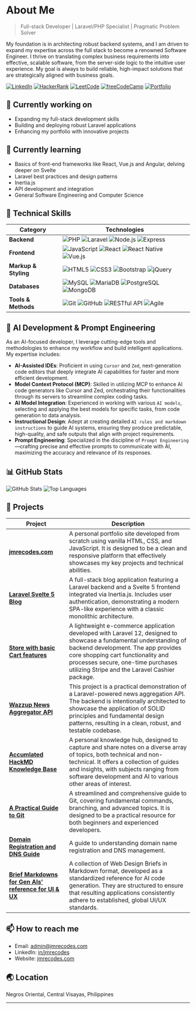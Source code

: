 # About Me

> Full-stack Developer | Laravel/PHP Specialist | Pragmatic Problem Solver

My foundation is in architecting robust backend systems, and I am driven to expand my expertise across the full stack to become a renowned Software Engineer. I thrive on translating complex business requirements into effective, scalable software, from the server-side logic to the intuitive user experience. My goal is always to build reliable, high-impact solutions that are strategically aligned with business goals.

[![LinkedIn](https://img.shields.io/badge/-LinkedIn-0A66C2?style=flat-square&logo=linkedin&logoColor=white)](https://www.linkedin.com/in/jmrecodes)
[![HackerRank](https://img.shields.io/badge/-HackerRank-00EA64?style=flat-square&logo=hackerrank&logoColor=white)](https://www.hackerrank.com/profile/jmrecodes)
[![LeetCode](https://img.shields.io/badge/-LeetCode-FFA116?style=flat-square&logo=leetcode&logoColor=white)](https://leetcode.com/u/jmrecodes)
[![freeCodeCamp](https://img.shields.io/badge/-freeCodeCamp-0A0A23?style=flat-square&logo=freecodecamp&logoColor=white)](https://www.freecodecamp.org/jmrecodes)
[![Portfolio](https://img.shields.io/badge/-Portfolio-4285F4?style=flat-square&logo=google-chrome&logoColor=white)](https://jmrecodes.com)

## 🔭 Currently working on

- Expanding my full-stack development skills
- Building and deploying robust Laravel applications
- Enhancing my portfolio with innovative projects

## 🌱 Currently learning

- Basics of front-end frameworks like React, Vue.js and Angular, delving deeper on Svelte
- Laravel best practices and design patterns
- Inertia.js
- API development and integration
- General Software Engineering and Computer Science

## 💼 Technical Skills

| Category | Technologies |
| -------- | ------------ |
| **Backend** | ![PHP](https://img.shields.io/badge/-PHP-777BB4?style=flat-square&logo=php&logoColor=white) ![Laravel](https://img.shields.io/badge/-Laravel-FF2D20?style=flat-square&logo=laravel&logoColor=white) ![Node.js](https://img.shields.io/badge/-Node.js-339933?style=flat-square&logo=nodedotjs&logoColor=white) ![Express](https://img.shields.io/badge/-Express-000000?style=flat-square&logo=express&logoColor=white) |
| **Frontend** | ![JavaScript](https://img.shields.io/badge/-JavaScript-F7DF1E?style=flat-square&logo=javascript&logoColor=black) ![React](https://img.shields.io/badge/-React-61DAFB?style=flat-square&logo=react&logoColor=black) ![React Native](https://img.shields.io/badge/-React%20Native-61DAFB?style=flat-square&logo=react&logoColor=black) ![Vue.js](https://img.shields.io/badge/-Vue.js-4FC08D?style=flat-square&logo=vuedotjs&logoColor=white) |
| **Markup & Styling** | ![HTML5](https://img.shields.io/badge/-HTML5-E34F26?style=flat-square&logo=html5&logoColor=white) ![CSS3](https://img.shields.io/badge/-CSS3-1572B6?style=flat-square&logo=css3&logoColor=white) ![Bootstrap](https://img.shields.io/badge/-Bootstrap-7952B3?style=flat-square&logo=bootstrap&logoColor=white) ![jQuery](https://img.shields.io/badge/-jQuery-0769AD?style=flat-square&logo=jquery&logoColor=white) |
| **Databases** | ![MySQL](https://img.shields.io/badge/-MySQL-4479A1?style=flat-square&logo=mysql&logoColor=white) ![MariaDB](https://img.shields.io/badge/-MariaDB-003545?style=flat-square&logo=mariadb&logoColor=white) ![PostgreSQL](https://img.shields.io/badge/-PostgreSQL-4169E1?style=flat-square&logo=postgresql&logoColor=white) ![MongoDB](https://img.shields.io/badge/-MongoDB-47A248?style=flat-square&logo=mongodb&logoColor=white) |
| **Tools & Methods** | ![Git](https://img.shields.io/badge/-Git-F05032?style=flat-square&logo=git&logoColor=white) ![GitHub](https://img.shields.io/badge/-GitHub-181717?style=flat-square&logo=github&logoColor=white) ![RESTful API](https://img.shields.io/badge/-RESTful%20API-009688?style=flat-square&logo=fastapi&logoColor=white) ![Agile](https://img.shields.io/badge/-Agile-0052CC?style=flat-square&logo=trello&logoColor=white) |

## 🤖 AI Development & Prompt Engineering

As an AI-focused developer, I leverage cutting-edge tools and methodologies to enhance my workflow and build intelligent applications. My expertise includes:

- **AI-Assisted IDEs**: Proficient in using `Cursor` and `Zed`, next-generation code editors that deeply integrate AI capabilities for faster and more efficient development.
- **Model Context Protocol (MCP)**: Skilled in utilizing MCP to enhance AI code generators like Cursor and Zed, orchestrating their functionalities through its servers to streamline complex coding tasks.
- **AI Model Integration**: Experienced in working with various `AI models`, selecting and applying the best models for specific tasks, from code generation to data analysis.
- **Instructional Design**: Adept at creating detailed `AI rules and markdown instructions` to guide AI systems, ensuring they produce predictable, high-quality, and safe outputs that align with project requirements.
- **Prompt Engineering**: Specialized in the discipline of `Prompt Engineering`—crafting precise and effective prompts to communicate with AI, maximizing the accuracy and relevance of its responses.

## 📊 GitHub Stats

![GitHub Stats](https://github-readme-stats.vercel.app/api?username=jmrecodes&show_icons=true&theme=default&hide_border=true&count_private=true&hide_title=true&&hide=contribs)
![Top Languages](https://github-readme-stats.vercel.app/api/top-langs/?username=jmrecodes&layout=compact&theme=default&hide_border=true&hide_title=true)

## 🚀 Projects

| Project | Description |
| ------- | ----------- |
| **[jmrecodes.com](https://github.com/jmrecodes/jmrecodes.com)** | A personal portfolio site developed from scratch using vanilla HTML, CSS, and JavaScript. It is designed to be a clean and responsive platform that effectively showcases my key projects and technical abilities. |
| **[Laravel Svelte 5 Blog](https://github.com/jmrecodes/laravel-inertiajs-svelte5-blog-app-with-auth)** | A full-stack blog application featuring a Laravel backend and a Svelte 5 frontend integrated via Inertia.js. Includes user authentication, demonstrating a modern SPA-like experience with a classic monolithic architecture. |
| **[Store with basic Cart features](https://github.com/jmrecodes/CartStoreBasicRoleWithStripe)** | A lightweight e-commerce application developed with Laravel 12, designed to showcase a fundamental understanding of backend development. The app provides core shopping cart functionality and processes secure, one-time purchases utilizing Stripe and the Laravel Cashier package. |
| **[Wazzup News Aggregator API](https://github.com/jmrecodes/wazzup-news-aggregator-api)** | This project is a practical demonstration of a Laravel-powered news aggregation API. The backend is intentionally architected to showcase the application of SOLID principles and fundamental design patterns, resulting in a clean, robust, and testable codebase. |
| **[Accumlated HackMD Knowledge Base](https://github.com/jmrecodes/HackMD-notes)** | A personal knowledge hub, designed to capture and share notes on a diverse array of topics, both technical and non-technical. It offers a collection of guides and insights, with subjects ranging from software development and AI to various other areas of interest. |
| **[A Practical Guide to Git](https://github.com/jmrecodes/git-guide)** | A streamlined and comprehensive guide to Git, covering fundamental commands, branching, and advanced topics. It is designed to be a practical resource for both beginners and experienced developers. |
| **[Domain Registration and DNS Guide](https://github.com/jmrecodes/domain-registration-dns-guide)** | A guide to understanding domain name registration and DNS management. |
| **[Brief Markdowns for Gen AIs' reference for UI & UX](https://github.com/jmrecodes/GenAI-UI-UX-Markdowns)** | A collection of Web Design Briefs in Markdown format, developed as a standardized reference for AI code generation. They are structured to ensure that resulting applications consistently adhere to established, global UI/UX standards. |

## 📫 How to reach me

- Email: admin@jmrecodes.com
- LinkedIn: [in/jmrecodes](https://www.linkedin.com/in/jmrecodes)
- Website: [jmrecodes.com](https://jmrecodes.com)

## 🌏 Location

Negros Oriental, Central Visayas, Philippines

---
